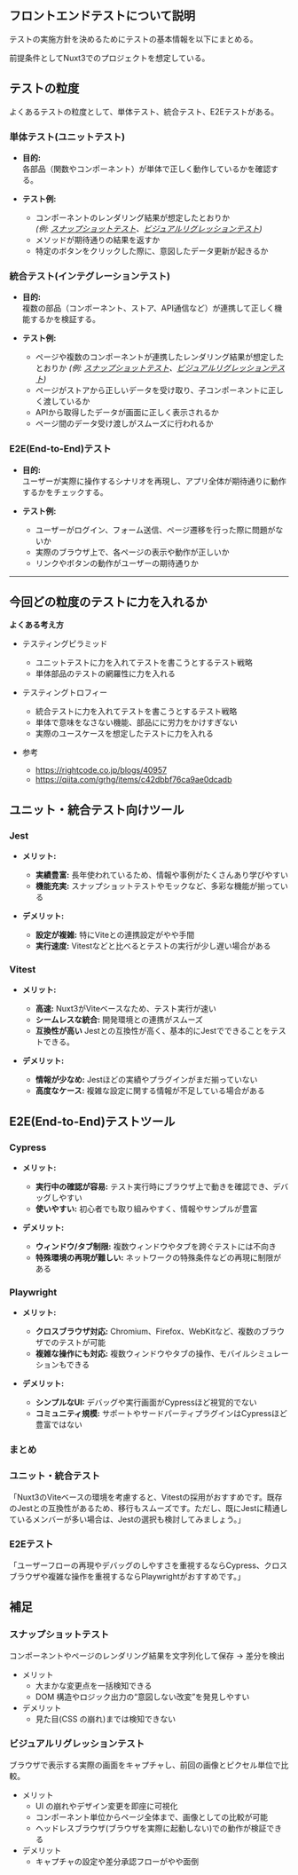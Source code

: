 ## フロントエンドテストについて説明

テストの実施方針を決めるためにテストの基本情報を以下にまとめる。

前提条件としてNuxt3でのプロジェクトを想定している。

## テストの粒度
よくあるテストの粒度として、単体テスト、統合テスト、E2Eテストがある。

### 単体テスト(ユニットテスト)

- **目的:**  
  各部品（関数やコンポーネント）が単体で正しく動作しているかを確認する。

- **テスト例:**  
  - コンポーネントのレンダリング結果が想定したとおりか  
    *(例: [スナップショットテスト](#スナップショットテスト)、[ビジュアルリグレッションテスト](#ビジュアルリグレッションテスト))*
  - メソッドが期待通りの結果を返すか
  - 特定のボタンをクリックした際に、意図したデータ更新が起きるか  

### 統合テスト(インテグレーションテスト)

- **目的:**  
  複数の部品（コンポーネント、ストア、API通信など）が連携して正しく機能するかを検証する。

- **テスト例:**  
  - ページや複数のコンポーネントが連携したレンダリング結果が想定したとおりか
    *(例: [スナップショットテスト](#スナップショットテスト)、[ビジュアルリグレッションテスト](#ビジュアルリグレッションテスト))*
  - ページがストアから正しいデータを受け取り、子コンポーネントに正しく渡しているか  
  - APIから取得したデータが画面に正しく表示されるか  
  - ページ間のデータ受け渡しがスムーズに行われるか

### E2E(End-to-End)テスト

- **目的:**  
  ユーザーが実際に操作するシナリオを再現し、アプリ全体が期待通りに動作するかをチェックする。

- **テスト例:**  
  - ユーザーがログイン、フォーム送信、ページ遷移を行った際に問題がないか  
  - 実際のブラウザ上で、各ページの表示や動作が正しいか  
  - リンクやボタンの動作がユーザーの期待通りか

---

## 今回どの粒度のテストに力を入れるか
**よくある考え方**
- テスティングピラミッド
  - ユニットテストに力を入れてテストを書こうとするテスト戦略
  - 単体部品のテストの網羅性に力を入れる

- テスティングトロフィー
  - 統合テストに力を入れてテストを書こうとするテスト戦略
  - 単体で意味をなさない機能、部品にに労力をかけすぎない
  - 実際のユースケースを想定したテストに力を入れる

- 参考 
  - https://rightcode.co.jp/blogs/40957
  - https://qiita.com/grhg/items/c42dbbf76ca9ae0dcadb


## ユニット・統合テスト向けツール

### Jest

- **メリット:**  
  - **実績豊富:** 長年使われているため、情報や事例がたくさんあり学びやすい  
  - **機能充実:** スナップショットテストやモックなど、多彩な機能が揃っている

- **デメリット:**  
  - **設定が複雑:** 特にViteとの連携設定がやや手間  
  - **実行速度:** Vitestなどと比べるとテストの実行が少し遅い場合がある


### Vitest

- **メリット:**  
  - **高速:** Nuxt3がViteベースなため、テスト実行が速い  
  - **シームレスな統合:** 開発環境との連携がスムーズ
  - **互換性が高い** Jestとの互換性が高く、基本的にJestでできることをテストできる。

- **デメリット:**  
  - **情報が少なめ:** Jestほどの実績やプラグインがまだ揃っていない  
  - **高度なケース:** 複雑な設定に関する情報が不足している場合がある


## E2E(End-to-End)テストツール

### Cypress

- **メリット:**  
  - **実行中の確認が容易:** テスト実行時にブラウザ上で動きを確認でき、デバッグしやすい  
  - **使いやすい:** 初心者でも取り組みやすく、情報やサンプルが豊富

- **デメリット:**  
  - **ウィンドウ/タブ制限:** 複数ウィンドウやタブを跨ぐテストには不向き  
  - **特殊環境の再現が難しい:** ネットワークの特殊条件などの再現に制限がある


### Playwright

- **メリット:**  
  - **クロスブラウザ対応:** Chromium、Firefox、WebKitなど、複数のブラウザでのテストが可能  
  - **複雑な操作にも対応:** 複数ウィンドウやタブの操作、モバイルシミュレーションもできる

- **デメリット:**  
  - **シンプルなUI:** デバッグや実行画面がCypressほど視覚的でない  
  - **コミュニティ規模:** サポートやサードパーティプラグインはCypressほど豊富ではない


### まとめ

### ユニット・統合テスト

「Nuxt3のViteベースの環境を考慮すると、Vitestの採用がおすすめです。既存のJestとの互換性があるため、移行もスムーズです。ただし、既にJestに精通しているメンバーが多い場合は、Jestの選択も検討してみましょう。」

### E2Eテスト

「ユーザーフローの再現やデバッグのしやすさを重視するならCypress、クロスブラウザや複雑な操作を重視するならPlaywrightがおすすめです。」


## 補足

### スナップショットテスト
  コンポーネントやページのレンダリング結果を文字列化して保存 → 差分を検出

  - メリット
    - 大まかな変更点を一括検知できる  
    - DOM 構造やロジック出力の“意図しない改変”を発見しやすい  
  - デメリット
    - 見た目(CSS の崩れ)までは検知できない


### ビジュアルリグレッションテスト
  ブラウザで表示する実際の画面をキャプチャし、前回の画像とピクセル単位で比較。
  - メリット
    - UI の崩れやデザイン変更を即座に可視化  
    - コンポーネント単位からページ全体まで、画像としての比較が可能
    - ヘッドレスブラウザ(ブラウザを実際に起動しない)での動作が検証できる
  - デメリット
    - キャプチャの設定や差分承認フローがやや面倒
